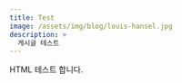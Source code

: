 ```yaml
---
title: Test
image: /assets/img/blog/louis-hansel.jpg
description: >
  게시글 테스트
---
```


<div class="test" onclick="test()">HTML 테스트 합니다.</div>

<script>
  console.log('Hello');
  console.log('Bye');

  function test() {
    console.log('click!');
  }
</script>
